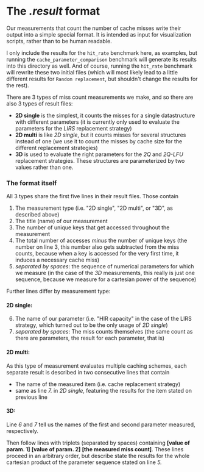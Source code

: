 <!--
SPDX-FileCopyrightText: 2024 2023 Martin Koreček

SPDX-License-Identifier: GPL-3.0-or-later
-->

# The *.result* format

Our measurements that count the number of cache misses write their output into a simple special format. It is intended as input for visualization scripts, rather than to be human readable.

I only include the results for the `hit_rate` benchmark here, as examples, but running the `cache_parameter_comparison` benchmark
will generate its results into this directory as well. And of course, running the `hit_rate` benchmark will rewrite these two initial files
(which will most likely lead to a little different results for `Random replacement`, but shouldn't change the results for the rest).

There are 3 types of miss count measurements we make, and so there are also 3 types of result files:
* **2D single** is the simplest, it counts the misses for a single datastructure with different parameters (it is currently only used to evaluate the parameters for the *LIRS* replacement strategy)
* **2D multi** is like *2D single*, but it counts misses for several structures instead of one (we use it to count the misses by cache size for the different replacement strategies)
* **3D** is used to evaluate the right parameters for the *2Q* and *2Q-LFU* replacement strategies. These structures are parameterized by two values rather than one.

### The format itself

All 3 types share the first five lines in their result files. Those contain
1. The measurement type (i.e. "2D single", "2D multi", or "3D", as described above)
2. The title (name) of our measurement
3. The number of unique keys that get accessed throughout the measurement
4. The total number of accesses *minus* the number of unique keys (the number on line 3, this number also gets subtracted from the miss counts, because when a key is accessed for the very first time, it induces a necessary cache miss)
5. *separated by spaces*: the sequence of numerical parameters for which we measure (in the case of the *3D* measurements, this really is just one sequence, because we measure for a cartesian power of the sequence)

Further lines differ by measurement type:

#### 2D single:
6. The name of our parameter (i.e. "HIR capacity" in the case of the LIRS strategy, which turned out to be the only usage of *2D single*)
7. *separated by spaces*: The miss counts themselves (the same count as there are parameters, the result for each parameter, that is)

#### 2D multi:
As this type of measurement evaluates multiple caching schemes, each separate result is described in two consecutive lines that contain
* The name of the measured item (i.e. cache replacement strategy)
* same as line *7.* in *2D single*, featuring the results for the item stated on previous line

#### 3D:
Line *6* and *7* tell us the names of the first and second parameter measured, respectively.

Then follow lines with triplets (separated by spaces) containing **[value of param. 1]** **[value of param. 2]** **[the measured miss count]**. These lines proceed in an arbitrary order, but describe state the results for the whole cartesian product of the parameter sequence stated on line *5.*
